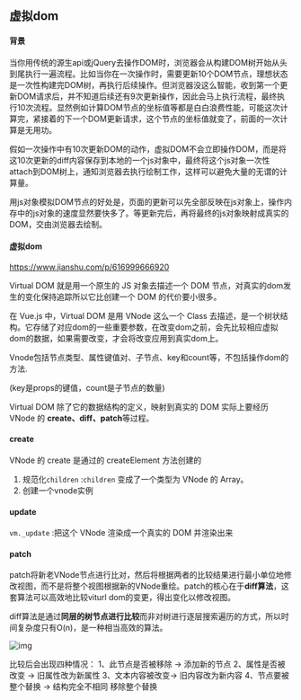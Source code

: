## 虚拟dom

#### 背景

当你用传统的源生api或jQuery去操作DOM时，浏览器会从构建DOM树开始从头到尾执行一遍流程。比如当你在一次操作时，需要更新10个DOM节点，理想状态是一次性构建完DOM树，再执行后续操作。但浏览器没这么智能，收到第一个更新DOM请求后，并不知道后续还有9次更新操作，因此会马上执行流程，最终执行10次流程。显然例如计算DOM节点的坐标值等都是白白浪费性能，可能这次计算完，紧接着的下一个DOM更新请求，这个节点的坐标值就变了，前面的一次计算是无用功。

假如一次操作中有10次更新DOM的动作，虚拟DOM不会立即操作DOM，而是将这10次更新的diff内容保存到本地的一个js对象中，最终将这个js对象一次性attach到DOM树上，通知浏览器去执行绘制工作，这样可以避免大量的无谓的计算量。

用js对象模拟DOM节点的好处是，页面的更新可以先全部反映在js对象上，操作内存中的js对象的速度显然要快多了。等更新完后，再将最终的js对象映射成真实的DOM，交由浏览器去绘制。

#### 虚拟dom

<https://www.jianshu.com/p/616999666920>

Virtual DOM 就是用一个原生的 JS 对象去描述一个 DOM 节点，对真实的dom发生的变化保持追踪所以它比创建一个 DOM 的代价要小很多。

在 Vue.js 中，Virtual DOM 是用 VNode 这么一个 Class 去描述，是一个树状结构。它存储了对应dom的一些重要参数，在改变dom之前，会先比较相应虚拟dom的数据，如果需要改变，才会将改变应用到真实dom上。

Vnode包括节点类型、属性键值对、子节点、key和count等，不包括操作dom的方法.

(key是props的键值，count是子节点的数量)

Virtual DOM 除了它的数据结构的定义，映射到真实的 DOM 实际上要经历 VNode 的 **create、diff、patch**等过程。

#### create

VNode 的 create 是通过的 createElement 方法创建的

1. 规范化`children` :`children` 变成了一个类型为 VNode 的 Array。
2. 创建一个vnode实例

#### update

 `vm._update` :把这个 VNode 渲染成一个真实的 DOM 并渲染出来



#### patch

patch将新老VNode节点进行比对，然后将根据两者的比较结果进行最小单位地修改视图，而不是将整个视图根据新的VNode重绘。patch的核心在于**diff算法**，这套算法可以高效地比较viturl dom的变更，得出变化以修改视图。

diff算法是通过**同层的树节点进行比较**而非对树进行逐层搜索遍历的方式，所以时间复杂度只有O(n)，是一种相当高效的算法。

![img](https://upload-images.jianshu.io/upload_images/8644402-23bd6f96fdeb76cd.jpg?imageMogr2/auto-orient/strip%7CimageView2/2/w/540/format/webp)

比较后会出现四种情况：
1、此节点是否被移除 -> 添加新的节点 
2、属性是否被改变 -> 旧属性改为新属性
3、文本内容被改变-> 旧内容改为新内容
4、节点要被整个替换 -> 结构完全不相同 移除整个替换

